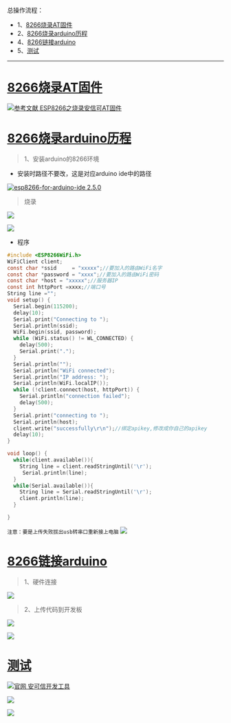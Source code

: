 总操作流程：
- 1、[8266烧录AT固件](#ESP8266-01)
- 2、[8266烧录arduino历程](#ESP8266-02)
- 4、[8266链接arduino](#ESP8266-03)
- 5、[测试](#ESP8266-04)

***

# <a name="ESP8266-01" href="#" >8266烧录AT固件</a>

[![](https://img.shields.io/badge/参考文献-ESP8266之烧录安信可AT固件-yellow.svg "参考文献 ESP8266之烧录安信可AT固件")](https://github.com/OurNotes/CCN/blob/master/3.%E5%B5%8C%E5%85%A5%E5%BC%8F/1.arduino(arduino%20uno%20r3%20)/03.arduino%E4%B9%8Bwifi%20ESP8266/02.ESP8266%E4%B9%8BAT%E5%91%BD%E4%BB%A4%E5%BC%80%E5%8F%91/01.ESP8266%E4%B9%8B%E7%83%A7%E5%BD%95%E5%AE%89%E4%BF%A1%E5%8F%AFAT%E5%9B%BA%E4%BB%B6.md)

# <a name="ESP8266-02" href="#" >8266烧录arduino历程</a>

> 1、安装arduino的8266环境

- 安装时路径不要改，这是对应arduino ide中的路径

[![](https://img.shields.io/badge/esp8266--for--arduino--ide-2.5.0-green.svg "esp8266-for-arduino-ide 2.5.0")](https://pan.baidu.com/s/1ZAKDMQ9ojpurD2UM8BtwAA)


> 烧录

![](image/2-1.png)

![](image/2-4.png)

- 程序

```c
#include <ESP8266WiFi.h>
WiFiClient client;
const char *ssid     = "xxxxx";//要加入的路由WiFi名字
const char *password = "xxxx";//要加入的路由WiFi密码
const char *host = "xxxxx";//服务器IP
const int httpPort =xxxx;//端口号
String line ="";
void setup() {
  Serial.begin(115200);
  delay(10);
  Serial.print("Connecting to ");
  Serial.println(ssid);
  WiFi.begin(ssid, password);
  while (WiFi.status() != WL_CONNECTED) {
    delay(500);
    Serial.print(".");
  }
  Serial.println("");
  Serial.println("WiFi connected");
  Serial.println("IP address: ");
  Serial.println(WiFi.localIP());
  while (!client.connect(host, httpPort)) {
    Serial.println("connection failed");
    delay(500);
  }
  Serial.print("connecting to ");
  Serial.println(host);
  client.write("successfully\r\n");//绑定apikey,修改成你自己的apikey
  delay(10);
}

void loop() {
  while(client.available()){
    String line = client.readStringUntil('\r');
     Serial.println(line);
  }
  while(Serial.available()){
    String line = Serial.readStringUntil('\r');
    client.println(line);
  }

}
```

`
注意：要是上传失败拔出usb转串口重新接上电脑
`
![](image/2-5.png)


# <a name="ESP8266-03" href="#" >8266链接arduino</a>

> 1、硬件连接

![](image/2-8.png)

> 2、上传代码到开发板

![](image/2-6.png)

![](image/2-7.png)


# <a name="ESP8266-04" href="#" >测试</a>
[![](https://img.shields.io/badge/官网-安可信开发工具-red.svg "官网 安可信开发工具")](http://wiki.ai-thinker.com/tools)

![](image/2-10.png)

![](image/2-9.gif)

